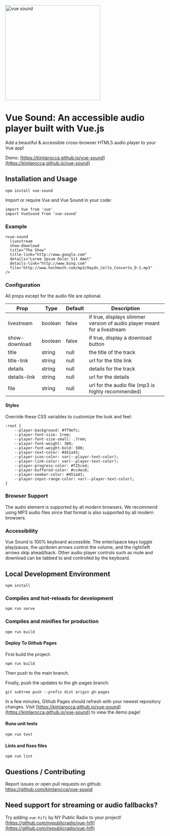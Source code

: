 <img width="300" src="https://raw.githubusercontent.com/kimlarocca/vue-sound/main/public/logo.png" alt="vue sound" />

# Vue Sound: An accessible audio player built with Vue.js

Add a beautiful & accessible cross-browser HTML5 audio player to your Vue app!

Demo: [https://kimlarocca.github.io/vue-sound](https://kimlarocca.github.io/vue-sound)

## Installation and Usage

```
npm install vue-sound
```

Import or require Vue and Vue Sound in your code:

```
import Vue from 'vue'
import VueSound from 'vue-sound'
```

### Example

```
<vue-sound
  livestream
  show-download
  title="The Show"
  title-link="http://www.google.com"
  details="Lorem Ipsum Dolor Sit Amet"
  details-link="http://www.bing.com"
  file="http://www.hochmuth.com/mp3/Haydn_Cello_Concerto_D-1.mp3"
/>
```

### Configuration

All props except for the audio file are optional.

| Prop          | Type    | Default | Description                                                              |
| ------------- | ------- | ------- | ------------------------------------------------------------------------ |
| livestream    | boolean | false   | if true, displays slimmer version of audio player meant for a livestream |
| show-download | boolean | false   | if true, display a download button                                       |
| title         | string  | null    | the title of the track                                                   |
| title-link    | string  | null    | url for the title link                                                   |
| details       | string  | null    | details for the track                                                    |
| details-link  | string  | null    | url for the details                                                      |
| file          | string  | null    | url for the audio file (mp3 is highly recommended)                       |

#### Styles

Override these CSS variables to customize the look and feel:

```
:root {
    --player-background: #ff9efc;
    --player-font-size: 1rem;
    --player-font-size-small: .7rem;
    --player-font-weight: 300;
    --player-font-weight-bold: 500;
    --player-text-color: #451a43;
    --player-icon-color: var(--player-text-color);
    --player-link-color: var(--player-text-color);
    --player-progress-color: #f25ced;
    --player-buffered-color: #cc4ec8;
    --player-seeker-color: #451a43;
    --player-input-range-color: var(--player-text-color);
}
```

### Browser Support

The audio element is supported by all modern browsers. We recommend using MP3 audio files since that format is also supported by all modern browsers.

### Accessibility

Vue Sound is 100% keyboard accessible. The enter/space keys toggle play/pause, the up/down arrows control the volume, and the right/left arrows skip ahead/back. Other audio player controls such as mute and download can be tabbed to and controlled by the keyboard.

## Local Development Environment

```
npm install
```

### Compiles and hot-reloads for development

```
npm run serve
```

### Compiles and minifies for production

```
npm run build
```

#### Deploy To Github Pages

First build the project:

```
npm run build
```

Then push to the main branch.

Finally, push the updates to the gh-pages branch:

```
git subtree push --prefix dist origin gh-pages
```

In a few minutes, Github Pages should refresh with your newest repository changes. Visit [https://kimlarocca.github.io/vue-sound](https://kimlarocca.github.io/vue-sound) to view the demo page!

#### Runs unit tests

```
npm run test
```

#### Lints and fixes files

```
npm run lint
```

## Questions / Contributing

Report issues or open pull requests on github: https://github.com/kimlarocca/vue-sound

## Need support for streaming or audio fallbacks?

Try adding `vue-hifi` by NY Public Radio to your project! [https://github.com/nypublicradio/vue-hifi](https://github.com/nypublicradio/vue-hifi)
